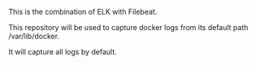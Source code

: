 This is the combination of ELK with Filebeat.

This repository will be used to capture docker logs from its default path /var/lib/docker.

It will capture all logs by default.
